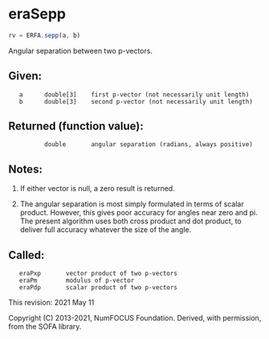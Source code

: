 # eraSepp

```js
rv = ERFA.sepp(a, b)
```

Angular separation between two p-vectors.

## Given:
```
   a      double[3]    first p-vector (not necessarily unit length)
   b      double[3]    second p-vector (not necessarily unit length)
```

## Returned (function value):
```
          double       angular separation (radians, always positive)
```

## Notes:

1) If either vector is null, a zero result is returned.

2) The angular separation is most simply formulated in terms of
   scalar product.  However, this gives poor accuracy for angles
   near zero and pi.  The present algorithm uses both cross product
   and dot product, to deliver full accuracy whatever the size of
   the angle.

## Called:
```
   eraPxp       vector product of two p-vectors
   eraPm        modulus of p-vector
   eraPdp       scalar product of two p-vectors
```

This revision:  2021 May 11

Copyright (C) 2013-2021, NumFOCUS Foundation.
Derived, with permission, from the SOFA library.
